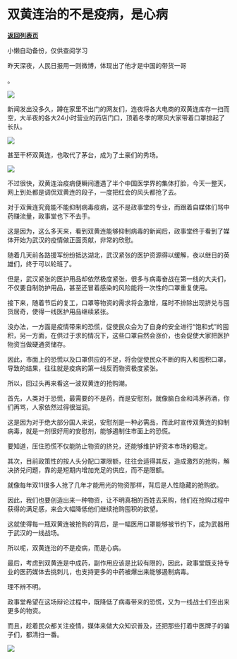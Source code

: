 # 双黄连治的不是疫病，是心病

[**返回列表页**](/gzh/政事堂2019)

小懒自动备份，仅供查阅学习

  

昨天深夜，人民日报用一则微博，体现出了他才是中国的带货一哥

。

![](https://mmbiz.qpic.cn/mmbiz_png/rxhS23yu8cMzrts7wib4iaUnoBBsU8KTNjYGvfK9kjOrFezWrImH92fOJ3jf3QN0AWTsuFrVXicQn6aCv5nHDVpEg/640?wx_fmt=png)

  

新闻发出没多久，蹲在家里不出门的网友们，连夜将各大电商的双黄连库存一扫而空，大半夜的各大24小时营业的药店门口，顶着冬季的寒风大家带着口罩排起了长队。

  

![](https://mmbiz.qpic.cn/mmbiz_png/rxhS23yu8cMzrts7wib4iaUnoBBsU8KTNjicjgYRl5lBdX49yc6AOTZkVhkD9OPJQB0QomIvvBt3H7F9ian8j6gPiag/640?wx_fmt=png)

  

甚至干杯双黄连，也取代了茅台，成为了土豪们的秀场。

  

![](https://mmbiz.qpic.cn/mmbiz_png/rxhS23yu8cMzrts7wib4iaUnoBBsU8KTNj49fYvqc0YazTsG6ftZw4jeyRgU09OYAzARJCADT5uxXkpUicgBBzGCw/640?wx_fmt=png)

  

不过很快，双黄连治疫病便瞬间遭遇了半个中国医学界的集体打脸，今天一整天，网上到处都是调侃双黄连的段子，一度把红会的风头都抢了去。

  

对于双黄连究竟能不能抑制病毒疫病，这不是政事堂的专业，而跟着自媒体们骂中药赚流量，政事堂也下不去手。

  

这是因为，这么多天来，看到双黄连能够抑制病毒的新闻后，政事堂终于看到了媒体开始为武汉的疫情做正面贡献，非常的欣慰。

  

随着几天前各路援军纷纷抵达湖北，武汉紧张的医护资源得以缓解，夜以继日的英雄们，终于可以轮班了。

  

但是，武汉紧张的医护用品却依然极度紧张，很多与病毒奋战在第一线的大夫们，不仅要自制防护用品，甚至还冒着感染的风险能将一次性的口罩重复使用。  

  

接下来，随着节后的复工，口罩等物资的需求将会激增，届时不排除出现挤兑与囤货居奇，使得一线医护用品继续紧张。  

  

没办法，一方面是疫情带来的恐慌，促使民众会为了自身的安全进行“饱和式”的囤积，另一方面，在供过于求的情况下，这些口罩自然会涨价，也会促使大家把医护物资当做硬通货储存。  

  

因此，市面上的恐慌以及口罩供应的不足，将会促使民众不断的购入和囤积口罩，导致的结果，往往就是疫病的第一线反而物资极度紧张。  

  

所以，回过头再来看这一波双黄连的抢购潮。

  

首先，人类对于恐慌，最需要的不是药，而是安慰剂，就像脑白金和鸿茅药酒，你们再骂，人家依然过得很滋润。

  

这是因为对于绝大部分国人来说，安慰剂是一种必需品，而此时宣传双黄连的抑制病毒，就是一剂很好用的安慰剂，能够遏制住市面上的恐慌。

  

要知道，压住恐慌不仅能防止物资的挤兑，还能够维护好资本市场的稳定。

  

其次，目前政策性的按人头分配口罩限额，往往会适得其反，造成激烈的抢购，解决挤兑问题，靠的是短期内增加充足的供应，而不是限额。

  

就像每年双11很多人抢了几年才能用光的物资那样，背后是人性隐藏的抢购欲。

  

因此，我们也要创造出来一种物资，让不明真相的百姓去采购，他们在抢购过程中获得的满足感，来会大幅降低他们继续抢购囤积的欲望。

  

这就使得每一瓶双黄连被抢购的背后，是一幅医用口罩能够被节约下，成为武器用于武汉的一线战场。

  

所以呢，双黄连治的不是疫病，而是心病。

  

最后，考虑到双黄连是中成药，副作用应该是比较有限的，因此，政事堂既支持专业的医药媒体去挑刺儿，也支持更多的中药被爆出来能够遏制病毒。

  

理不辨不明。

  

政事堂希望在这场辩论过程中，既降低了病毒带来的恐慌，又为一线战士们空出来更多的物资。

  

而且，趁着民众都关注疫情，媒体来做大众知识普及，还把那些打着中医牌子的骗子们，都清扫一番。

  

![](https://mmbiz.qpic.cn/mmbiz_jpg/rxhS23yu8cPp0iaKAfe0ZsWfgGcY72o9Nror8TicrtnlDsqzY7y4Kum4fM3X0FMEGlbvm9HvZUiaETSnLt4DHNLbQ/640?wx_fmt=jpeg)

